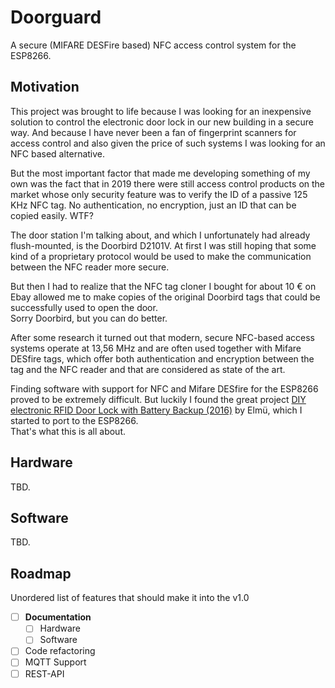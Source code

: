 # Doorguard

A secure (MIFARE DESFire based) NFC access control system for the ESP8266.

## Motivation

This project was brought to life because I was looking for an inexpensive solution to control the electronic door lock in our new building in a secure way. And because I have never been a fan of fingerprint scanners for access control and also given the price of such systems I was looking for an NFC based alternative.

But the most important factor that made me developing something of my own was the fact that in 2019 there were still access control products on the market whose only security feature was to verify the ID of a passive 125 KHz NFC tag. No authentication, no encryption, just an ID that can be copied easily. WTF?

The door station I'm talking about, and which I unfortunately had already flush-mounted, is the Doorbird D2101V. At first I was still hoping that some kind of a proprietary protocol would be used to make the communication between the NFC reader more secure.

But then I had to realize that the NFC tag cloner I bought for about 10 € on Ebay allowed me to make copies of the original Doorbird tags that could be successfully used to open the door.  
Sorry Doorbird, but you can do better.

After some research it turned out that modern, secure NFC-based access systems operate at 13,56 MHz and are often used together with Mifare DESfire tags, which offer both authentication and encryption between the tag and the NFC reader and that are considered as state of the art.

Finding software with support for NFC and Mifare DESfire for the ESP8266 proved to be extremely difficult. But luckily I found the great project [DIY electronic RFID Door Lock with Battery Backup (2016)](https://www.codeproject.com/Articles/1096861/DIY-electronic-RFID-Door-Lock-with-Battery-Backup) by Elmü, which I started to port to the ESP8266.  
That's what this is all about.

## Hardware

TBD.

## Software

TBD.

## Roadmap

Unordered list of features that should make it into the v1.0

* [ ] **Documentation**
  * [ ] Hardware
  * [ ] Software
* [ ] Code refactoring
* [ ] MQTT Support
* [ ] REST-API
